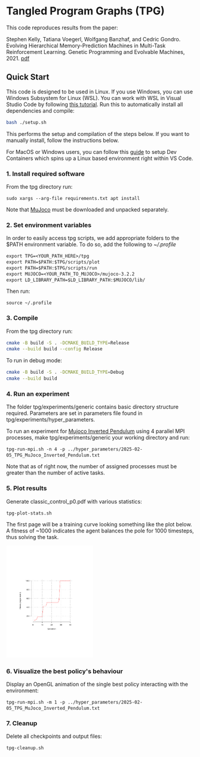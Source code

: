 # Tangled Program Graphs (TPG)
This code reproduces results from the paper: 

Stephen Kelly, Tatiana Voegerl, Wolfgang Banzhaf, and Cedric Gondro. Evolving Hierarchical Memory-Prediction Machines in Multi-Task Reinforcement Learning. Genetic Programming and Evolvable Machines, 2021. [pdf](https://rdcu.be/czd3s)

## Quick Start
This code is designed to be used in Linux. If you use Windows, you can use Windows Subsystem for Linux (WSL). You can work with WSL in Visual Studio Code by following [this tutorial](https://code.visualstudio.com/docs/remote/wsl-tutorial). Run this to automatically install all dependencies and compile:
```bash
bash ./setup.sh
```

This performs the setup and compilation of the steps below. If you want to manually install, follow the instructions below.

For MacOS or Windows users, you can follow this [guide](./DEVCONTAINERS.md) to setup Dev Containers which spins up a Linux based environment right within VS Code.

### 1. Install required software
From the tpg directory run:
```
sudo xargs --arg-file requirements.txt apt install
```
Note that [MuJoco](https://mujoco.org/) must be downloaded and unpacked separately.

### 2. Set environment variables
In order to easily access tpg scripts, we add appropriate folders to the $PATH environment variable.
To do so, add the following to *~/.profile*
```
export TPG=<YOUR_PATH_HERE>/tpg
export PATH=$PATH:$TPG/scripts/plot
export PATH=$PATH:$TPG/scripts/run
export MUJOCO=<YOUR_PATH_TO_MUJOCO>/mujoco-3.2.2
export LD_LIBRARY_PATH=$LD_LIBRARY_PATH:$MUJOCO/lib/
```
Then run:
```
source ~/.profile
```

### 3. Compile
From the tpg directory run:
```bash
cmake -B build -S . -DCMAKE_BUILD_TYPE=Release
cmake --build build --config Release
```

To run in debug mode:
```bash
cmake -B build -S . -DCMAKE_BUILD_TYPE=Debug
cmake --build build
```

### 4. Run an experiment
The folder tpg/experiments/generic contains basic directory structure required. Parameters are set in parameters file found in tpg/experiments/hyper_parameters.

To run an experiment for [Mujoco Inverted Pendulum](https://gymnasium.farama.org/environments/mujoco/inverted_pendulum/) using 4 parallel MPI processes, make tpg/experiments/generic your working directory and run:
```
tpg-run-mpi.sh -n 4 -p ../hyper_parameters/2025-02-05_TPG_MuJoco_Inverted_Pendulum.txt
```

Note that as of right now, the number of assigned processes must be greater than the number of active tasks.

### 5. Plot results
Generate classic_control_p0.pdf with various statistics:
```
tpg-plot-stats.sh
```
The first page will be a training curve looking something like the plot below. A fitness of ~1000 indicates the agent balances the pole for 1000 timesteps, thus solving the task.

<img src="./images/MuJoco_Inverted_Pendulum_Fitness.png" height="300" />

### 6. Visualize the best policy's behaviour
Display an OpenGL animation of the single best policy interacting with the environment:
```
tpg-run-mpi.sh -m 1 -p ../hyper_parameters/2025-02-05_TPG_MuJoco_Inverted_Pendulum.txt
```
 
### 7. Cleanup
Delete all checkpoints and output files:
```
tpg-cleanup.sh
```
